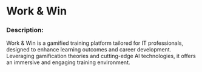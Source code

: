 # Work & Win
### Description:
Work & Win is a gamified training platform tailored for IT professionals, designed to enhance learning outcomes and career development. Leveraging gamification theories and cutting-edge AI technologies, it offers an immersive and engaging training environment.
